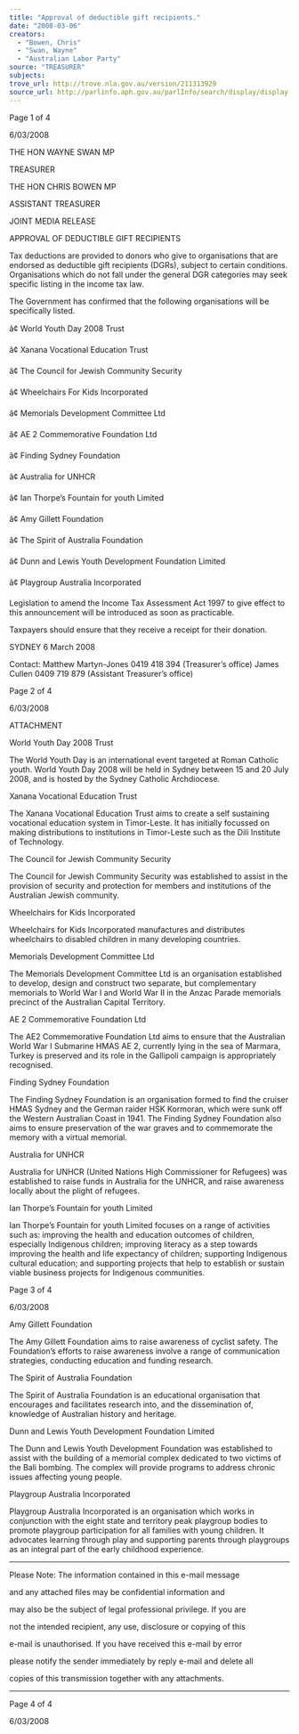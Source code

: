 ```yaml
---
title: "Approval of deductible gift recipients."
date: "2008-03-06"
creators:
  - "Bowen, Chris"
  - "Swan, Wayne"
  - "Australian Labor Party"
source: "TREASURER"
subjects:
trove_url: http://trove.nla.gov.au/version/211313929
source_url: http://parlinfo.aph.gov.au/parlInfo/search/display/display.w3p;query=Id%3A%22media/pressrel/28UP6%22
---
```


 Page 1 of 4

 6/03/2008

 THE HON WAYNE SWAN MP 

 TREASURER 

 THE HON CHRIS BOWEN MP 

 ASSISTANT TREASURER 

 

 JOINT MEDIA RELEASE 

 

 APPROVAL OF DEDUCTIBLE GIFT RECIPIENTS  

 Tax deductions are provided to donors who give to organisations that are endorsed as deductible gift  recipients (DGRs), subject to certain conditions.  Organisations which do not fall under the general  DGR categories may seek specific listing in the income tax law. 

 The Government has confirmed that the following organisations will be specifically listed.   

 â¢                World Youth Day 2008 Trust 

 â¢                Xanana Vocational Education Trust 

 â¢                The Council for Jewish Community Security 

 â¢                Wheelchairs For Kids Incorporated 

 â¢                Memorials Development Committee Ltd 

 â¢                AE 2 Commemorative Foundation Ltd 

 â¢                Finding Sydney Foundation 

 â¢                Australia for UNHCR 

 â¢                Ian Thorpe’s Fountain for youth Limited 

 â¢                Amy Gillett Foundation 

 â¢                The Spirit of Australia Foundation 

 â¢                Dunn and Lewis Youth Development Foundation Limited 

 â¢                Playgroup Australia Incorporated 

 Legislation to amend the Income Tax Assessment Act 1997 to give effect to this announcement will  be introduced as soon as practicable. 

 Taxpayers should ensure that they receive a receipt for their donation. 

 

 SYDNEY 6 March 2008 

 Contact: Matthew Martyn-Jones 0419 418 394 (Treasurer’s office)                   James Cullen        0409 719 879 (Assistant Treasurer’s office) 

 

 Page 2 of 4

 6/03/2008

 ATTACHMENT 

 World Youth Day 2008 Trust 

 The World Youth Day is an international event targeted at Roman Catholic youth.   World Youth  Day 2008 will be held in Sydney between 15 and 20 July 2008, and is hosted by the Sydney Catholic  Archdiocese. 

 Xanana Vocational Education Trust  

 The Xanana Vocational Education Trust aims to create a self sustaining vocational education system  in Timor-Leste. It has initially focussed on making distributions to institutions in Timor-Leste such  as the Dili Institute of Technology. 

 The Council for Jewish Community Security 

 The Council for Jewish Community Security was established to assist in the provision of security  and protection for members and institutions of the Australian Jewish community. 

 Wheelchairs for Kids Incorporated  

 Wheelchairs for Kids Incorporated manufactures and distributes wheelchairs to disabled children in  many developing countries. 

 Memorials Development Committee Ltd  

 The Memorials Development Committee Ltd is an organisation established to develop, design and  construct two separate, but complementary memorials to World War I and World War II in the  Anzac Parade memorials precinct of the Australian Capital Territory. 

 AE 2 Commemorative Foundation Ltd 

 The AE2 Commemorative Foundation Ltd aims to ensure that the Australian World War I  Submarine HMAS AE 2, currently lying in the sea of Marmara, Turkey is preserved and its role in the  Gallipoli campaign is appropriately recognised. 

 Finding Sydney Foundation 

 The Finding Sydney Foundation is an organisation formed to find the cruiser HMAS Sydney and the  German raider HSK Kormoran, which were sunk off the Western Australian Coast in 1941. The  Finding Sydney Foundation also aims to ensure preservation of the war graves and to commemorate  the memory with a virtual memorial. 

 Australia for UNHCR  

 Australia for UNHCR (United Nations High Commissioner for Refugees) was established to raise  funds in Australia for the UNHCR, and raise awareness locally about the plight of refugees. 

 Ian Thorpe’s Fountain for youth Limited  

 Ian Thorpe’s Fountain for youth Limited focuses on a range of activities such as: improving the  health and education outcomes of children, especially Indigenous children; improving literacy as a  step towards improving the health and life expectancy of children; supporting Indigenous cultural  education; and supporting projects that help to establish or sustain viable business projects for  Indigenous communities. 

 

 Page 3 of 4

 6/03/2008

 Amy Gillett Foundation  

 The Amy Gillett Foundation aims to raise awareness of cyclist safety.  The Foundation’s efforts to  raise awareness involve a range of communication strategies, conducting education and funding  research. 

 The Spirit of Australia Foundation  

 The Spirit of Australia Foundation is an educational organisation that encourages and facilitates  research into, and the dissemination of, knowledge of Australian history and heritage. 

 Dunn and Lewis Youth Development Foundation Limited  

 The Dunn and Lewis Youth Development Foundation was established to assist with the building of a  memorial complex dedicated to two victims of the Bali bombing. The complex will provide  programs to address chronic issues affecting young people. 

 Playgroup Australia Incorporated 

 Playgroup Australia Incorporated is an organisation which works in conjunction with the eight state  and territory peak playgroup bodies to promote playgroup participation for all families with young  children.  It advocates learning through play and supporting parents through playgroups as an  integral part of the early childhood experience. 

 ********************************************************************** 

 Please Note: The information contained in this e-mail message  

 and any attached files may be confidential information and  

 may also be the subject of legal professional privilege. If you are 

 not the intended recipient, any use, disclosure or copying of this 

 e-mail is unauthorised. If you have received this e-mail by error 

 please notify the sender immediately by reply e-mail and delete all 

 copies of this transmission together with any attachments. 

 **********************************************************************

 Page 4 of 4

 6/03/2008

